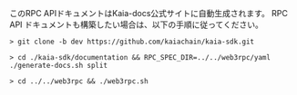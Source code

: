 このRPC APIドキュメントはKaia-docs公式サイトに自動生成されます。
RPC API ドキュメントも構築したい場合は、以下の手順に従ってください。

```shell
> git clone -b dev https://github.com/kaiachain/kaia-sdk.git

> cd ./kaia-sdk/documentation && RPC_SPEC_DIR=../../web3rpc/yaml ./generate-docs.sh split

> cd ../../web3rpc && ./web3rpc.sh
```